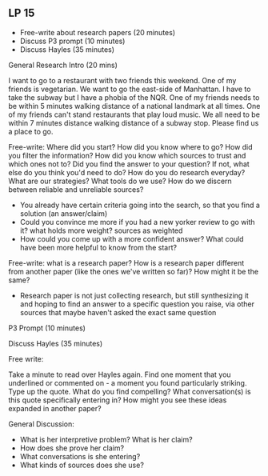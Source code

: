 ## LP 15

- Free-write about research papers (20 minutes)
- Discuss P3 prompt (10 minutes)
- Discuss Hayles (35 minutes)

General Research Intro (20 mins)

I want to go to a restaurant with two friends this weekend. One of my friends is vegetarian. We want to go the east-side of Manhattan. I have to take the subway but I have a phobia of the NQR. One of my friends needs to be within 5 minutes walking distance of a national landmark at all times. One of my friends can't stand restaurants that play loud music. We all need to be within 7 minutes distance walking distance of a subway stop. Please find us a place to go.

Free-write: Where did you start? How did you know where to go? How did you filter the information? How did you know which sources to trust and which ones not to? Did you find the answer to your question? If not, what else do you think you'd need to do? How do you do research everyday? What are our strategies? What tools do we use? How do we discern between reliable and unreliable sources?

- You already have certain criteria going into the search, so that you find a solution (an answer/claim)
- Could you convince me more if you had a new yorker review to go with it? what holds more weight? sources as weighted
- How could you come up with a more confident answer? What could have been more helpful to know from the start?

Free-write: what is a research paper? How is a research paper different from another paper (like the ones we've written so far)? How might it be the same?

- Research paper is not just collecting research, but still synthesizing it and hoping to find an answer to a specific question you raise, via other sources that maybe haven't asked the exact same question

P3 Prompt (10 minutes)

Discuss Hayles (35 minutes)

Free write:

Take a minute to read over Hayles again. Find one moment that you underlined or commented on - a moment you found particularly striking. Type up the quote. What do you find compelling? What conversation(s) is this quote specifically entering in? How might you see these ideas expanded in another paper?

General Discussion:

- What is her interpretive problem? What is her claim?
- How does she prove her claim?
- What conversations is she entering?
- What kinds of sources does she use?
